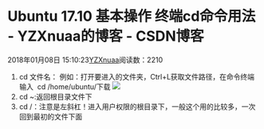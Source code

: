 # Ubuntu 17.10 基本操作 终端cd命令用法 - YZXnuaa的博客 - CSDN博客
2018年01月08日 15:10:23[YZXnuaa](https://me.csdn.net/YZXnuaa)阅读数：2210
1. cd 文件名：
例如：打开要进入的文件夹，Ctrl+L获取文件路径，在命令终端输入  cd /home/ubuntu/下载
![](https://img-blog.csdn.net/20180108150335220?watermark/2/text/aHR0cDovL2Jsb2cuY3Nkbi5uZXQvWVpYbnVhYQ==/font/5a6L5L2T/fontsize/400/fill/I0JBQkFCMA==/dissolve/70/gravity/SouthEast)
2. cd ~:返回根目录文件下
3. cd /：注意是左斜杠！进入用户权限的根目录下，一般这个用的比较多，一次回到最初的文件下面
